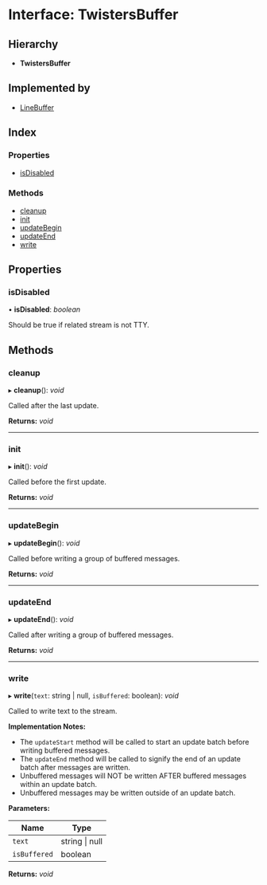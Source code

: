 # Interface: TwistersBuffer

## Hierarchy

- **TwistersBuffer**

## Implemented by

- [LineBuffer](../classes/linebuffer.md)

## Index

### Properties

- [isDisabled](twistersbuffer.md#isdisabled)

### Methods

- [cleanup](twistersbuffer.md#cleanup)
- [init](twistersbuffer.md#init)
- [updateBegin](twistersbuffer.md#updatebegin)
- [updateEnd](twistersbuffer.md#updateend)
- [write](twistersbuffer.md#write)

## Properties

### <a id="isdisabled" name="isdisabled"></a> isDisabled

• **isDisabled**: _boolean_

Should be true if related stream is not TTY.

## Methods

### <a id="cleanup" name="cleanup"></a> cleanup

▸ **cleanup**(): _void_

Called after the last update.

**Returns:** _void_

---

### <a id="init" name="init"></a> init

▸ **init**(): _void_

Called before the first update.

**Returns:** _void_

---

### <a id="updatebegin" name="updatebegin"></a> updateBegin

▸ **updateBegin**(): _void_

Called before writing a group of buffered messages.

**Returns:** _void_

---

### <a id="updateend" name="updateend"></a> updateEnd

▸ **updateEnd**(): _void_

Called after writing a group of buffered messages.

**Returns:** _void_

---

### <a id="write" name="write"></a> write

▸ **write**(`text`: string | null, `isBuffered`: boolean): _void_

Called to write text to the stream.

**Implementation Notes:**

- The `updateStart` method will be called to start an update batch before writing buffered messages.
- The `updateEnd` method will be called to signify the end of an update batch after messages are written.
- Unbuffered messages will NOT be written AFTER buffered messages within an update batch.
- Unbuffered messages may be written outside of an update batch.

**Parameters:**

| Name         | Type               |
| ------------ | ------------------ |
| `text`       | string &#124; null |
| `isBuffered` | boolean            |

**Returns:** _void_
